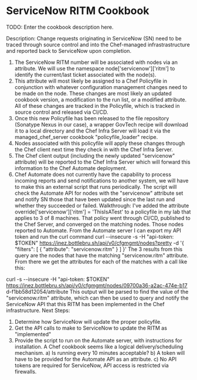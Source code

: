 # ServiceNow RITM Cookbook

TODO: Enter the cookbook description here.

 Description:
Change requests originating in ServiceNow (SN) need to be traced through source control and into the Chef-managed infrastrastructure and reported back to ServiceNow upon completion.
1) The ServiceNow RITM number will be associated with nodes via an attribute. We will use the namespace node['servicenow']['ritm'] to identify the current/last ticket associated with the node(s).
2) This attribute will most likely be assigned to a Chef Policyfile in conjunction with whatever configuration management changes need to be made on the node. These changes are most likely an updated cookbook version, a modification to the run list, or a modified attribute. All of these changes are tracked in the Policyfile, which is tracked in source control and released via CI/CD.
3) Once this new Policyfile has been released to the file repository (Sonatype Nexus in our case), a wrapper GovTech recipe will download it to a local directory and the Chef Infra Server will load it via the managed_chef_server cookbook "policyfile_loader" recipe.
4) Nodes associated with this policyfile will apply these changes through the Chef client next time they check in with the Chef Infra Server.
5) The Chef client output (including the newly updated "servicenow" attribute) will be reported to the Chef Infra Server which will forward this information to the Chef Automate deployment.
6) Chef Automate does not currently have the capability to process incoming reports and send notifications to another system, we will have to make this an external script that runs periodically. The script will check the Automate API for nodes with the "servicenow" attribute set and notify SN those that have been updated since the last run and whether they succeeded or failed.
Walkthrough:
I've added the attribute
override['servicenow']['ritm'] = 'ThisIsATest'
to a policyfile in my lab that applies to 3 of 8 machines. That policy went through CI/CD, published to the Chef Server, and converged on the matching nodes. Those nodes reported to Automate.
From the Automate server I can export my API token and run the curl command
curl --insecure -s -H "api-token: $TOKEN" https://inez.bottlebru.sh/api/v0/cfgmgmt/nodes?pretty -d '{ "filters": [ { "attribute": "servicenow.ritm" } ] }'
The 3 results from this query are the nodes that have the matching "servicenow.ritm" attribute.
From there we get the attributes for each of the matches with a call like this:

 curl -s --insecure -H "api-token: $TOKEN"
https://inez.bottlebru.sh/api/v0/cfgmgmt/nodes/09700a36-a2ac-474e-b17 d-f1bb58d12054/attribute
This output will be parsed to find the value of the "servicenow.ritm" attribute, which can then be used to query and notify the ServiceNow API that this RITM has been implemented in the Chef infrastructure.
Next Steps:
1) Determine how ServiceNow will update the proper policyfile.
2) Get the API calls to make to ServiceNow to update the RITM as "implemented"
3) Provide the script to run on the Automate server, with instructions for installation. A Chef
cookbook seems like a logical delivery/scheduling mechanism.
a) Is running every 10 minutes acceptable?
b) A token will have to be provided for the Automate API as an attribute.
c) No API tokens are required for ServiceNow, API access is restricted via firewalls.
